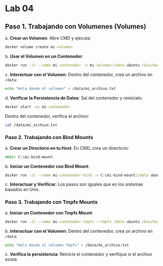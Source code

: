 # Lab 04


## Paso 1. Trabajando con Volumenes (Volumes)

a. **Crear un Volumen**: Abre CMD y ejecuta:

   ```cmd
   docker volume create mi-volumen
   ```

b. **Usar el Volumen en un Contenedor**:

   ```cmd
   docker run -it --name mi-contenedor -v mi-volumen:/data ubuntu /bin/bash
   ```

c. **Interactuar con el Volumen**: Dentro del contenedor, crea un archivo en `/data`:

   ```sh
   echo "Hola desde el volumen" > /data/mi_archivo.txt
   ```

d. **Verificar la Persistencia de Datos**: Sal del contenedor y reinícialo:

   ```cmd
   docker start -ai mi-contenedor
   ```

   Dentro del contenedor, verifica el archivo:

   ```sh
   cat /data/mi_archivo.txt
   ```

### Paso 2. Trabajando con Bind Mounts

a. **Crear un Directorio en tu Host**: En CMD, crea un directorio:

   ```cmd
   mkdir C:\mi-bind-mount
   ```

b. **Iniciar un Contenedor con Bind Mount**:

   ```cmd
   docker run -it --name mi-contenedor-bind -v C:\mi-bind-mount:/data ubuntu /bin/bash
   ```

c. **Interactuar y Verificar**: Los pasos son iguales que en los sistemas basados en Unix.

### Paso 3. Trabajando con Tmpfs Mounts

a. **Iniciar un Contenedor con Tmpfs Mount**:

   ```cmd
   docker run -it --name mi-contenedor-tmpfs --tmpfs /data ubuntu /bin/bash
   ```

b. **Interactuar con el Volumen**: Dentro del contenedor, crea un archivo en `/data`:

   ```sh
   echo "Hola desde el volumen Tmpfs" > /data/mi_archivo.txt
   ```

c. **Verifica la persistencia**: Reinicie el contenedor y verifique si el archivo existe